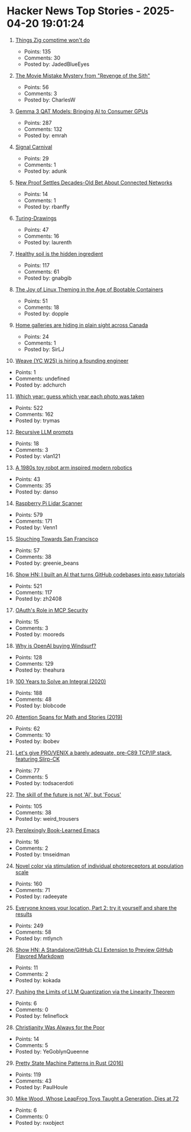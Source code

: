 # Hacker News Top Stories - 2025-04-20 19:01:24

1. [Things Zig comptime won't do](https://matklad.github.io/2025/04/19/things-zig-comptime-wont-do.html)
   - Points: 135
   - Comments: 30
   - Posted by: JadedBlueEyes

2. [The Movie Mistake Mystery from "Revenge of the Sith"](https://fxrant.blogspot.com/2025/04/the-movie-mistake-mystery-from-revenge.html)
   - Points: 56
   - Comments: 3
   - Posted by: CharlesW

3. [Gemma 3 QAT Models: Bringing AI to Consumer GPUs](https://developers.googleblog.com/en/gemma-3-quantized-aware-trained-state-of-the-art-ai-to-consumer-gpus/)
   - Points: 287
   - Comments: 132
   - Posted by: emrah

4. [Signal Carnival](https://www.quiss.org/signal_carnival/)
   - Points: 29
   - Comments: 1
   - Posted by: adunk

5. [New Proof Settles Decades-Old Bet About Connected Networks](https://www.quantamagazine.org/new-proof-settles-decades-old-bet-about-connected-networks-20250418/)
   - Points: 14
   - Comments: 1
   - Posted by: rbanffy

6. [Turing-Drawings](https://github.com/maximecb/Turing-Drawings)
   - Points: 47
   - Comments: 16
   - Posted by: laurenth

7. [Healthy soil is the hidden ingredient](https://www.nature.com/articles/d41586-025-01026-x)
   - Points: 117
   - Comments: 61
   - Posted by: gnabgib

8. [The Joy of Linux Theming in the Age of Bootable Containers](https://blues.win/posts/joy-of-linux-theming/)
   - Points: 51
   - Comments: 18
   - Posted by: dopple

9. [Home galleries are hiding in plain sight across Canada](https://www.cbc.ca/arts/home-galleries-are-hiding-in-plain-sight-across-canada-1.7503886)
   - Points: 24
   - Comments: 1
   - Posted by: SirLJ

10. [Weave (YC W25) is hiring a founding engineer](https://www.ycombinator.com/companies/weave-3/jobs)
   - Points: 1
   - Comments: undefined
   - Posted by: adchurch

11. [Which year: guess which year each photo was taken](https://whichyr.com/)
   - Points: 522
   - Comments: 162
   - Posted by: trymas

12. [Recursive LLM prompts](https://github.com/andyk/recursive_llm)
   - Points: 18
   - Comments: 3
   - Posted by: vlan121

13. [A 1980s toy robot arm inspired modern robotics](https://www.technologyreview.com/2025/04/17/1114456/toy-armatron-modern-robotics-ai-nostalgia/)
   - Points: 43
   - Comments: 35
   - Posted by: danso

14. [Raspberry Pi Lidar Scanner](https://github.com/PiLiDAR/PiLiDAR)
   - Points: 579
   - Comments: 171
   - Posted by: Venn1

15. [Slouching Towards San Francisco](https://rachdele.substack.com/p/slouching-towards-san-francisco)
   - Points: 57
   - Comments: 38
   - Posted by: greenie_beans

16. [Show HN: I built an AI that turns GitHub codebases into easy tutorials](https://github.com/The-Pocket/Tutorial-Codebase-Knowledge)
   - Points: 521
   - Comments: 117
   - Posted by: zh2408

17. [OAuth's Role in MCP Security](https://defensiblesystems.substack.com/p/oauths-role-in-mcp-security)
   - Points: 15
   - Comments: 3
   - Posted by: mooreds

18. [Why is OpenAI buying Windsurf?](https://theahura.substack.com/p/tech-things-openai-buys-windsurf)
   - Points: 128
   - Comments: 129
   - Posted by: theahura

19. [100 Years to Solve an Integral (2020)](https://liorsinai.github.io/mathematics/2020/08/27/secant-mercator.html)
   - Points: 188
   - Comments: 48
   - Posted by: blobcode

20. [Attention Spans for Math and Stories (2019)](https://www.jeremykun.com/2019/03/26/attention-spans-for-math-and-stories/)
   - Points: 62
   - Comments: 10
   - Posted by: ibobev

21. [Let's give PRO/VENIX a barely adequate, pre-C89 TCP/IP stack, featuring Slirp-CK](http://oldvcr.blogspot.com/2025/04/lets-give-provenix-barely-adequate-pre.html)
   - Points: 77
   - Comments: 5
   - Posted by: todsacerdoti

22. [The skill of the future is not 'AI', but 'Focus'](https://www.carette.xyz/posts/focus_will_be_the_skill_of_the_future/)
   - Points: 105
   - Comments: 38
   - Posted by: weird_trousers

23. [Perplexingly Book-Learned Emacs](https://lars.ingebrigtsen.no/2025/04/17/perplexingly-book-learned-emacs/)
   - Points: 16
   - Comments: 2
   - Posted by: tmseidman

24. [Novel color via stimulation of individual photoreceptors at population scale](https://www.science.org/doi/10.1126/sciadv.adu1052)
   - Points: 160
   - Comments: 71
   - Posted by: radeeyate

25. [Everyone knows your location, Part 2: try it yourself and share the results](https://timsh.org/everyone-knows-your-location-part-2-try-it-yourself/)
   - Points: 249
   - Comments: 58
   - Posted by: mtlynch

26. [Show HN: A Standalone/GitHub CLI Extension to Preview GitHub Flavored Markdown](https://github.com/thiagokokada/gh-gfm-preview)
   - Points: 11
   - Comments: 2
   - Posted by: kokada

27. [Pushing the Limits of LLM Quantization via the Linearity Theorem](https://arxiv.org/abs/2411.17525)
   - Points: 6
   - Comments: 0
   - Posted by: felineflock

28. [Christianity Was Always for the Poor](https://jacobin.com/2024/03/christianity-poor-debt-jesus-moses-wealth)
   - Points: 14
   - Comments: 5
   - Posted by: YeGoblynQueenne

29. [Pretty State Machine Patterns in Rust (2016)](https://hoverbear.org/blog/rust-state-machine-pattern/)
   - Points: 119
   - Comments: 43
   - Posted by: PaulHoule

30. [Mike Wood, Whose LeapFrog Toys Taught a Generation, Dies at 72](https://www.nytimes.com/2025/04/19/business/michael-c-wood-dead.html)
   - Points: 6
   - Comments: 0
   - Posted by: nxobject

